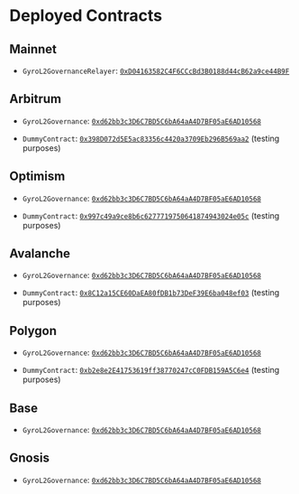 # Deployed Contracts

## Mainnet

* `GyroL2GovernanceRelayer`: [`0xD04163582C4F6CCcBd3B0188d44cB62a9ce44B9F`](https://etherscan.io/address/0xD04163582C4F6CCcBd3B0188d44cB62a9ce44B9F)


## Arbitrum

* `GyroL2Governance`: [`0xd62bb3c3D6C7BD5C6bA64aA4D7BF05aE6AD10568`](https://arbiscan.io/address/0xd62bb3c3D6C7BD5C6bA64aA4D7BF05aE6AD10568)

* `DummyContract`: [`0x398D072d5E5ac83356c4420a3709Eb296B569aa2`](https://arbiscan.io/address/0x398D072d5E5ac83356c4420a3709Eb296B569aa2) (testing purposes)

## Optimism

* `GyroL2Governance`: [`0xd62bb3c3D6C7BD5C6bA64aA4D7BF05aE6AD10568`](https://optimistic.etherscan.io/address/0xd62bb3c3D6C7BD5C6bA64aA4D7BF05aE6AD10568)

* `DummyContract`: [`0x997c49a9ce8b6c6277719750641874943024e05c`](https://optimistic.etherscan.io/address/0x997c49a9ce8b6c6277719750641874943024e05c) (testing purposes)

## Avalanche

* `GyroL2Governance`: [`0xd62bb3c3D6C7BD5C6bA64aA4D7BF05aE6AD10568`](https://snowtrace.io/address/0xd62bb3c3D6C7BD5C6bA64aA4D7BF05aE6AD10568)

* `DummyContract`: [`0x8C12a15CE60DaEA80fDB1b73DeF39E6ba048ef03`](https://snowtrace.io/address/0x8C12a15CE60DaEA80fDB1b73DeF39E6ba048ef03) (testing purposes)

## Polygon

* `GyroL2Governance`: [`0xd62bb3c3D6C7BD5C6bA64aA4D7BF05aE6AD10568`](https://polygonscan.com/address/0xd62bb3c3D6C7BD5C6bA64aA4D7BF05aE6AD10568)

* `DummyContract`: [`0xb2e8e2E41753619ff38770247cC0FDB159A5C6e4`](https://polygonscan.com/address/0xb2e8e2E41753619ff38770247cC0FDB159A5C6e4) (testing purposes)

## Base

* `GyroL2Governance`: [`0xd62bb3c3D6C7BD5C6bA64aA4D7BF05aE6AD10568`](https://basescan.org/address/0xd62bb3c3D6C7BD5C6bA64aA4D7BF05aE6AD10568)

## Gnosis

* `GyroL2Governance`: [`0xd62bb3c3D6C7BD5C6bA64aA4D7BF05aE6AD10568`](https://gnosisscan.io/address/0xd62bb3c3D6C7BD5C6bA64aA4D7BF05aE6AD10568)
